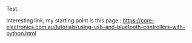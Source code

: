 Test

Interesting link, my starting point is this page : https://core-electronics.com.au/tutorials/using-usb-and-bluetooth-controllers-with-python.html
